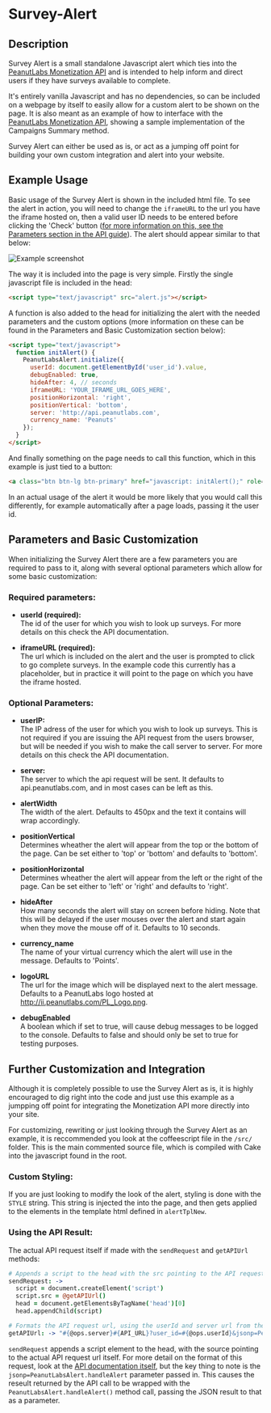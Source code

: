 Survey-Alert
============

## Description

Survey Alert is a small standalone Javascript alert which ties into the [PeanutLabs Monetization API](http://peanut-labs.github.io/publisher-doc/#overview) and is intended to help inform and direct users if they have surveys available to complete.

It's entirely vanilla Javascript and has no dependencies, so can be included on a webpage by itself to easily allow for a custom alert to be shown on the page. It is also meant as an example of how to interface with the [PeanutLabs Monetization API](http://peanut-labs.github.io/publisher-doc/#overview), showing a sample implementation of the Campaigns Summary method.

Survey Alert can either be used as is, or act as a jumping off point for building your own custom integration and alert into your website.

## Example Usage

Basic usage of the Survey Alert is shown in the included html file. To see the alert in action, you will need to change the `iframeURL` to the url you have the iframe hosted on, then a valid user ID needs to be entered before clicking the 'Check' button ([for more information on this, see the Parameters section in the API guide](http://peanut-labs.github.io/publisher-doc/#methodcampaigns)). The alert should appear similar to that below:

![Example screenshot](../master/example-screenshot.png?raw=true)

The way it is included into the page is very simple. Firstly the single javascript file is included in the head:

```html
<script type="text/javascript" src="alert.js"></script>
```

A function is also added to the head for initializing the alert with the needed parameters and the custom options (more information on these can be found in the Parameters and Basic Customization section below):

```html
<script type="text/javascript">
  function initAlert() {
    PeanutLabsAlert.initialize({
      userId: document.getElementById('user_id').value,
      debugEnabled: true,
      hideAfter: 4, // seconds
      iframeURL: 'YOUR_IFRAME_URL_GOES_HERE',
      positionHorizontal: 'right',
      positionVertical: 'bottom',
      server: 'http://api.peanutlabs.com',
      currency_name: 'Peanuts'
    });
  }
</script>
```

And finally something on the page needs to call this function, which in this example is just tied to a button:

```html
<a class="btn btn-lg btn-primary" href="javascript: initAlert();" role="button">Check</a>
```

In an actual usage of the alert it would be more likely that you would call this differently, for example automatically after a page loads, passing it the user id.

## Parameters and Basic Customization

When initializing the Survey Alert there are a few parameters you are required to pass to it, along with several optional parameters which allow for some basic customization:

### Required parameters:

 - **userId (required):**  
   The id of the user for which you wish to look up surveys. For more details on this check the API documentation.

 - **iframeURL (required):**  
   The url which is included on the alert and the user is prompted to click to go complete surveys.  In the example code this currently has a placeholder, but in practice it will point to the page on which you have the iframe hosted.

### Optional Parameters:

 - **userIP:**  
   The IP adress of the user for which you wish to look up surveys. This is not required if you are issuing the API request from the users browser, but will be needed if you wish to make the call server to server. For more details on this check the API documentation.

 - **server:**  
   The server to which the api request will be sent.  It defaults to api.peanutlabs.com, and in most cases can be left as this.

 - **alertWidth**  
   The width of the alert. Defaults to 450px and the text it contains will wrap accordingly.

 - **positionVertical**  
   Determines wheather the alert will appear from the top or the bottom of the page. Can be set either to 'top' or 'bottom' and defaults to 'bottom'.

 - **positionHorizontal**  
   Determines wheather the alert will appear from the left or the right of the page. Can be set either to 'left' or 'right' and defaults to 'right'.

 - **hideAfter**  
   How many seconds the alert will stay on screen before hiding. Note that this will be delayed if the user mouses over the alert and start again when they move the mouse off of it. Defaults to 10 seconds.

 - **currency_name**  
   The name of your virtual currency which the alert will use in the message. Defaults to 'Points'.

 - **logoURL**  
   The url for the image which will be displayed next to the alert message. Defaults to a PeanutLabs logo hosted at http://ii.peanutlabs.com/PL_Logo.png.

 - **debugEnabled**  
   A boolean which if set to true, will cause debug messages to be logged to the console. Defaults to false and should only be set to true for testing purposes.
	
## Further Customization and Integration

Although it is completely possible to use the Survey Alert as is, it is highly encouraged to dig right into the code and just use this example as a jumpping off point for integrating the Monetization API more directly into your site.

For customizing, rewriting or just looking through the Survey Alert as an example, it is reccommended you look at the coffeescript file in the `/src/` folder. This is the main commented source file, which is compiled with Cake into the javascript found in the root.

### Custom Styling:

If you are just looking to modify the look of the alert, styling is done with the `STYLE` string. This string is injected the into the page, and then gets applied to the elements in the template html defined in `alertTplNew`.

### Using the API Result:

The actual API request itself if made with the `sendRequest` and `getAPIUrl` methods:

```CoffeeScript
# Appends a script to the head with the src pointing to the API request url.
sendRequest: ->
  script = document.createElement('script')
  script.src = @getAPIUrl()
  head = document.getElementsByTagName('head')[0]
  head.appendChild(script)

# Formats the API request url, using the userId and server url from the options, and passing in the JSONP parameter with the callback method you wish to trigger.
getAPIUrl: -> "#{@ops.server}#{API_URL}?user_id=#{@ops.userId}&jsonp=PeanutLabsAlert.handleAlert"
```

`sendRequest` appends a script element to the head, with the source pointing to the actual API request url itself. For more detail on the format of this request, look at the [API documentation itself](http://peanut-labs.github.io/publisher-doc/#methodcampaignssummary), but the key thing to note is the `jsonp=PeanutLabsAlert.handleAlert` parameter passed in. This causes the reseult returned by the API call to be wrapped with the `PeanutLabsAlert.handleAlert()` method call, passing the JSON result to that as a parameter.
